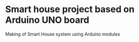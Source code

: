 # Smart house project based on Arduino UNO board

Making of Smart House system using Arduino modules
